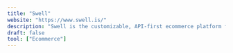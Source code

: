 ```yaml
---
title: "Swell"
website: "https://www.swell.is/"
description: "Swell is the customizable, API-first ecommerce platform for innovative brands, startups, and agencies."
draft: false
tool: ["Ecommerce"]
---
```

